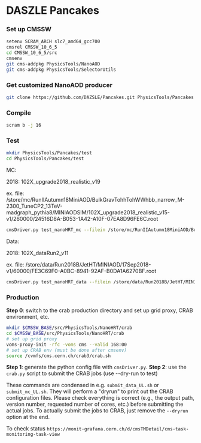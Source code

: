 # DASZLE Pancakes

### Set up CMSSW

```bash
setenv SCRAM_ARCH slc7_amd64_gcc700
cmsrel CMSSW_10_6_5
cd CMSSW_10_6_5/src
cmsenv
git cms-addpkg PhysicsTools/NanoAOD 
git cms-addpkg PhysicsTools/SelectorUtils 
```

### Get customized NanoAOD producer

```bash
git clone https://github.com/DAZSLE/Pancakes.git PhysicsTools/Pancakes
```

### Compile

```bash
scram b -j 16
```

### Test

```bash
mkdir PhysicsTools/Pancakes/test
cd PhysicsTools/Pancakes/test
```

MC:

2018: 102X_upgrade2018_realistic_v19

ex. file: /store/mc/RunIIAutumn18MiniAOD/BulkGravTohhTohWWhbb_narrow_M-2300_TuneCP2_13TeV-madgraph_pythia8/MINIAODSIM/102X_upgrade2018_realistic_v15-v1/260000/24516D8A-B053-1A42-A10F-07EA8D96FE6C.root
```bash
cmsDriver.py test_nanoHRT_mc --filein /store/mc/RunIIAutumn18MiniAOD/BulkGravTohhTohWWhbb_narrow_M-2300_TuneCP2_13TeV-madgraph_pythia8/MINIAODSIM/102X_upgrade2018_realistic_v15-v1/260000/24516D8A-B053-1A42-A10F-07EA8D96FE6C.root --fileout file:RunIIAutumn18NanoAODv5_BulkGravTohhTohWWhbb.root --mc --eventcontent NANOAODSIM --datatier NANOAODSIM --conditions 102X_upgrade2018_realistic_v19 --step NANO --nThreads 2 --era Run2_2018,run2_nanoAOD_102Xv1 --python_filename RunIIAutumn18NanoAODv5_pancakes01_mc_cfg.py --customise PhysicsTools/NanoHRT/nanoHRT_cff.nanoHRT_customizeMC -n 10 --no_exec 
```

Data:

2018: 102X_dataRun2_v11

ex. file: /store/data/Run2018B/JetHT/MINIAOD/17Sep2018-v1/60000/FE3C69F0-A0BC-8941-92AF-B0DA1A6270BF.root
```bash
cmsDriver.py test_nanoHRT_data --filein /store/data/Run2018B/JetHT/MINIAOD/17Sep2018-v1/60000/FE3C69F0-A0BC-8941-92AF-B0DA1A6270BF.root --fileout file:RunIIAutumn18NanoAODv5_JetHTRun2018B.root --data --eventcontent NANOAOD --datatier NANOAOD --conditions 102X_dataRun2_v11 --eventcontent NANOAOD --era Run2_2018,run2_nanoAOD_102Xv1 --customise PhysicsTools/NanoHRT/nanoHRT_cff.nanoHRT_customizeData --python_filename=RunIIAutumn18NanoAODv5_pancakes01_data_cfg.py -s NANO --no_exec 
```

### Production

**Step 0**: switch to the crab production directory and set up grid proxy, CRAB environment, etc.

```bash
mkdir $CMSSW_BASE/src/PhysicsTools/NanoHRT/crab
cd $CMSSW_BASE/src/PhysicsTools/NanoHRT/crab
# set up grid proxy
voms-proxy-init -rfc -voms cms --valid 168:00
# set up CRAB env (must be done after cmsenv)
source /cvmfs/cms.cern.ch/crab3/crab.sh
```

**Step 1**: generate the python config file with `cmsDriver.py`.
**Step 2**: use the `crab.py` script to submit the CRAB jobs (use --dry-run to test)

These commands are condensed in e.g. `submit_data_UL.sh` or `submit_mc_UL.sh`. They will perform a "dryrun" to print out the CRAB configuration files. Please check everything is correct (e.g., the output path, version number, requested number of cores, etc.) before submitting the actual jobs. To actually submit the jobs to CRAB, just remove the `--dryrun` option at the end.

To check status
`https://monit-grafana.cern.ch/d/cmsTMDetail/cms-task-monitoring-task-view`
